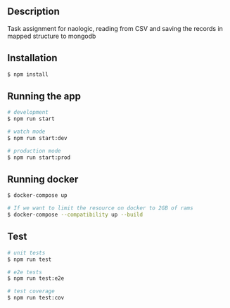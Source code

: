 ## Description

Task assignment for naologic, reading from CSV and saving the records in mapped structure to mongodb

## Installation

```bash
$ npm install
```

## Running the app

```bash
# development
$ npm run start

# watch mode
$ npm run start:dev

# production mode
$ npm run start:prod
```

## Running docker

```bash
$ docker-compose up

# If we want to limit the resource on docker to 2GB of rams
$ docker-compose --compatibility up --build

```

## Test

```bash
# unit tests
$ npm run test

# e2e tests
$ npm run test:e2e

# test coverage
$ npm run test:cov
```

## 
